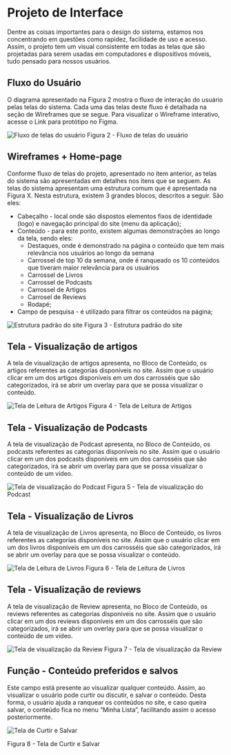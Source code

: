 
# Projeto de Interface

Dentre as coisas importantes para o design do sistema, estamos nos concentrando em questões como rapidez, facilidade de uso e acesso. Assim, o projeto tem um visual consistente em todas as telas que são projetadas para serem usadas em computadores e dispositivos móveis, tudo pensado para nossos usuários.

## Fluxo do Usuário

O diagrama apresentado na Figura 2 mostra o fluxo de interação do usuário pelas telas do sistema. Cada uma das telas deste fluxo é detalhada na seção de Wireframes que se segue. Para visualizar o Wireframe interativo, acesse o Link para protótipo no Figma.

![Fluxo de telas do usuário](/docs/img/FluxoTelas.png)
Figura 2 - Fluxo de telas do usuário

## Wireframes + Home-page

Conforme fluxo de telas do projeto, apresentado no item anterior, as telas do sistema são apresentadas em detalhes nos itens que se seguem. As telas do sistema apresentam uma estrutura comum que é apresentada na Figura X. Nesta estrutura, existem 3 grandes blocos, descritos a seguir. São eles:

* Cabeçalho - local onde são dispostos elementos fixos de identidade (logo) e navegação principal do site (menu da aplicação);
* Conteúdo - para este ponto, existem algumas demonstrações ao longo da tela, sendo eles:
    * Destaques, onde é demonstrado na página o conteúdo que tem mais relevância nos usuários ao longo da semana
    * Carrossel de top 10 da semana, onde é ranqueado os 10 conteúdos que tiveram maior relevância para os usuários
    * Carrossel de Livros
    * Carrossel de Podcasts
    * Carrossel de Artigos
    * Carrosel de Reviews
    * Rodapé;
* Campo de pesquisa - é utilizado para filtrar os conteúdos na página;

 
![Estrutura padrão do site](/docs/img/EstruturaPadrao.png)
Figura 3 - Estrutura padrão do site

## Tela - Visualização de artigos
A tela de visualização de artigos apresenta, no Bloco de Conteúdo, os artigos referentes as categorias disponíveis no site. Assim que o usuário clicar em um dos artigos disponíveis em um dos carrosséis que são categorizados, irá se abrir um overlay para que se possa visualizar o conteúdo.
 
![Tela de Leitura de Artigos](/docs/img/LeituraArtigos.png)
Figura 4 - Tela de Leitura de Artigos

## Tela - Visualização de Podcasts
A tela de visualização de Podcast apresenta, no Bloco de Conteúdo, os podcasts referentes as categorias disponíveis no site. Assim que o usuário clicar em um dos podcasts disponíveis em um dos carrosséis que são categorizados, irá se abrir um overlay para que se possa visualizar o conteúdo de um vídeo.

![Tela de visualização do Podcast ](/docs/img/VisualizacaoPodcast.png)
Figura 5 - Tela de visualização do Podcast 

## Tela - Visualização de Livros
A tela de visualização de Livros apresenta, no Bloco de Conteúdo, os livros referentes as categorias disponíveis no site. Assim que o usuário clicar em um dos livros disponíveis em um dos carrosséis que são categorizados, irá se abrir um overlay para que se possa visualizar o conteúdo.

![Tela de Leitura de Livros](/docs/img/VisualizacaoLivros.png)
Figura 6 - Tela de Leitura de Livros

## Tela - Visualização de reviews
A tela de visualização de Review apresenta, no Bloco de Conteúdo, os reviews referentes as categorias disponíveis no site. Assim que o usuário clicar em um dos reviews disponíveis em um dos carrosséis que são categorizados, irá se abrir um overlay para que se possa visualizar o conteúdo de um vídeo.
 


![Tela de visualização da Review](/docs/img/VisualizacaoReview.png)
Figura 7 - Tela de visualização da Review

## Função - Conteúdo preferidos e salvos
Este campo está presente ao visualizar qualquer conteúdo. Assim, ao visualizar o usuário pode curtir ou discutir, e salvar o conteúdo. Desta forma, o usuário ajuda a ranquear os conteúdos no site, e caso queira salvar, o conteúdo fica no menu “Minha Lista”, facilitando assim o acesso posteriormente.
 
![Tela de Curtir e Salvar](/docs/img/CurtirSalvar.png)

Figura 8 - Tela de Curtir e Salvar
